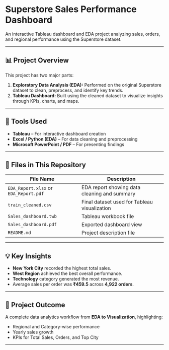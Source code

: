 # Superstore Sales Performance Dashboard

An interactive Tableau dashboard and EDA project analyzing sales, orders, and regional performance using the Superstore dataset.

---

## 📊 Project Overview
This project has two major parts:
1. **Exploratory Data Analysis (EDA):** Performed on the original Superstore dataset to clean, preprocess, and identify key trends.
2. **Tableau Dashboard:** Built using the cleaned dataset to visualize insights through KPIs, charts, and maps.

---

## 🧰 Tools Used
- **Tableau** – For interactive dashboard creation  
- **Excel / Python (EDA)** – For data cleaning and preprocessing  
- **Microsoft PowerPoint / PDF** – For presenting findings

---

## 📂 Files in This Repository
| File Name | Description |
|------------|-------------|
| `EDA_Report.xlsx` or `EDA_Report.pdf` | EDA report showing data cleaning and summary |
| `train_cleaned.csv` | Final dataset used for Tableau visualization |
| `Sales_dashboard.twb` | Tableau workbook file |
| `Sales_dashboard.pdf` | Exported dashboard view |
| `README.md` | Project description file |

---

## 💡 Key Insights
- **New York City** recorded the highest total sales.  
- **West Region** achieved the best overall performance.  
- **Technology** category generated the most revenue.  
- Average sales per order was **₹459.5** across **4,922 orders**.  

---

## 🏁 Project Outcome
A complete data analytics workflow from **EDA to Visualization**, highlighting:
- Regional and Category-wise performance  
- Yearly sales growth  
- KPIs for Total Sales, Orders, and Top City  

---
